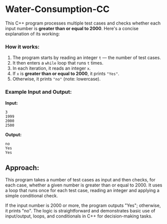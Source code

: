 ﻿# Water-Consumption-CC


This C++ program processes multiple test cases and checks whether each input number is **greater than or equal to 2000**. Here's a concise explanation of its working:

### How it works:

1. The program starts by reading an integer `t` — the number of test cases.
2. It then enters a `while` loop that runs `t` times.
3. In each iteration, it reads an integer `x`.
4. If `x` is **greater than or equal to 2000**, it prints `"Yes"`.
5. Otherwise, it prints `"no"` (note: lowercase).

### Example Input and Output:

**Input:**

```
3
1999
2000
2500
```

**Output:**

```
no
Yes
Yes
```

## Approach:
This program takes a number of test cases as input and then checks, for each case, whether a given number is greater than or equal to 2000. It uses a loop that runs once for each test case, reading an integer and applying a simple conditional check.

If the input number is 2000 or more, the program outputs "Yes"; otherwise, it prints "no". The logic is straightforward and demonstrates basic use of input/output, loops, and conditionals in C++ for decision-making tasks.
